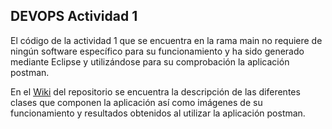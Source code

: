 DEVOPS Actividad 1
---
El código de la actividad 1 que se encuentra en la rama main no requiere de ningún software específico para su funcionamiento y ha sido generado mediante Eclipse y utilizándose para su comprobación la aplicación postman.

En el [Wiki](https://github.com/alfonsoroca/devops-actividad1/wiki) del repositorio se encuentra la descripción de las diferentes clases que componen la aplicación así como imágenes de su funcionamiento y resultados obtenidos al utilizar la aplicación postman.
